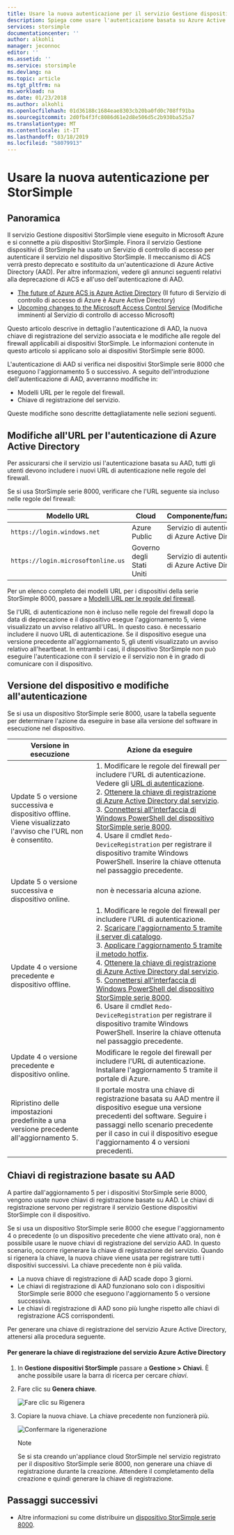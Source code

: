 ```yaml
---
title: Usare la nuova autenticazione per il servizio Gestione dispositivi di StorSimple 8000 in Azure | Microsoft Docs
description: Spiega come usare l'autenticazione basata su Azure Active Directory per il servizio, generare una nuova chiave di registrazione ed eseguire la registrazione manuale dei dispositivi.
services: storsimple
documentationcenter: ''
author: alkohli
manager: jeconnoc
editor: ''
ms.assetid: ''
ms.service: storsimple
ms.devlang: na
ms.topic: article
ms.tgt_pltfrm: na
ms.workload: na
ms.date: 01/23/2018
ms.author: alkohli
ms.openlocfilehash: 01d36188c1684eae8303cb20ba0fd0c708ff91ba
ms.sourcegitcommit: 2d0fb4f3fc8086d61e2d8e506d5c2b930ba525a7
ms.translationtype: MT
ms.contentlocale: it-IT
ms.lasthandoff: 03/18/2019
ms.locfileid: "58079913"
---
```

# <a name="use-the-new-authentication-for-your-storsimple"></a>Usare la nuova autenticazione per StorSimple

## <a name="overview"></a>Panoramica

Il servizio Gestione dispositivi StorSimple viene eseguito in Microsoft Azure e si connette a più dispositivi StorSimple. Finora il servizio Gestione dispositivi di StorSimple ha usato un Servizio di controllo di accesso per autenticare il servizio nel dispositivo StorSimple. Il meccanismo di ACS verrà presto deprecato e sostituito da un'autenticazione di Azure Active Directory (AAD). Per altre informazioni, vedere gli annunci seguenti relativi alla deprecazione di ACS e all'uso dell'autenticazione di AAD.

- [The future of Azure ACS is Azure Active Directory](https://cloudblogs.microsoft.com/enterprisemobility/2015/02/12/the-future-of-azure-acs-is-azure-active-directory/) (Il futuro di Servizio di controllo di accesso di Azure è Azure Active Directory)
- [Upcoming changes to the Microsoft Access Control Service](https://azure.microsoft.com/blog/acs-access-control-service-namespace-creation-restriction/) (Modifiche imminenti al Servizio di controllo di accesso Microsoft)

Questo articolo descrive in dettaglio l'autenticazione di AAD, la nuova chiave di registrazione del servizio associata e le modifiche alle regole del firewall applicabili ai dispositivi StorSimple. Le informazioni contenute in questo articolo si applicano solo ai dispositivi StorSimple serie 8000.

L'autenticazione di AAD si verifica nei dispositivi StorSimple serie 8000 che eseguono l'aggiornamento 5 o successivo. A seguito dell'introduzione dell'autenticazione di AAD, avverranno modifiche in:

- Modelli URL per le regole del firewall.
- Chiave di registrazione del servizio.

Queste modifiche sono descritte dettagliatamente nelle sezioni seguenti.

## <a name="url-changes-for-aad-authentication"></a>Modifiche all'URL per l'autenticazione di Azure Active Directory

Per assicurarsi che il servizio usi l'autenticazione basata su AAD, tutti gli utenti devono includere i nuovi URL di autenticazione nelle regole del firewall.

Se si usa StorSimple serie 8000, verificare che l'URL seguente sia incluso nelle regole del firewall:

| Modello URL                         | Cloud | Componente/funzionalità         |
|------------------------------------|-------|----------------------------------|
| `https://login.windows.net`        | Azure Public |Servizio di autenticazione di Azure Active Directory      |
| `https://login.microsoftonline.us` | Governo degli Stati Uniti |Servizio di autenticazione di Azure Active Directory      |

Per un elenco completo dei modelli URL per i dispositivi della serie StorSimple 8000, passare a [Modelli URL per le regole del firewall](storsimple-8000-system-requirements.md#url-patterns-for-firewall-rules).

Se l'URL di autenticazione non è incluso nelle regole del firewall dopo la data di deprecazione e il dispositivo esegue l'aggiornamento 5, viene visualizzato un avviso relativo all'URL. In questo caso. è necessario includere il nuovo URL di autenticazione. Se il dispositivo esegue una versione precedente all'aggiornamento 5, gli utenti visualizzato un avviso relativo all'heartbeat. In entrambi i casi, il dispositivo StorSimple non può eseguire l'autenticazione con il servizio e il servizio non è in grado di comunicare con il dispositivo.

## <a name="device-version-and-authentication-changes"></a>Versione del dispositivo e modifiche all'autenticazione

Se si usa un dispositivo StorSimple serie 8000, usare la tabella seguente per determinare l'azione da eseguire in base alla versione del software in esecuzione nel dispositivo.

| Versione in esecuzione| Azione da eseguire                                    |
|--------------------------|------------------------|
| Update 5 o versione successiva e dispositivo offline. <br> Viene visualizzato l'avviso che l'URL non è consentito.|1. Modificare le regole del firewall per includere l'URL di autenticazione. Vedere gli [URL di autenticazione](#url-changes-for-aad-authentication).<br>2. [Ottenere la chiave di registrazione di Azure Active Directory dal servizio](#aad-based-registration-keys).<br>3. [Connettersi all'interfaccia di Windows PowerShell del dispositivo StorSimple serie 8000](storsimple-8000-deployment-walkthrough-u2.md#use-putty-to-connect-to-the-device-serial-console).<br>4. Usare il cmdlet `Redo-DeviceRegistration` per registrare il dispositivo tramite Windows PowerShell. Inserire la chiave ottenuta nel passaggio precedente.|
| Update 5 o versione successiva e dispositivo online.| non è necessaria alcuna azione.                                       |
| Update 4 o versione precedente e dispositivo offline. |1. Modificare le regole del firewall per includere l'URL di autenticazione.<br>2. [Scaricare l'aggiornamento 5 tramite il server di catalogo](storsimple-8000-install-update-5.md#download-updates-for-your-device).<br>3. [Applicare l'aggiornamento 5 tramite il metodo hotfix](storsimple-8000-install-update-5.md#install-update-5-as-a-hotfix).<br>4. [Ottenere la chiave di registrazione di Azure Active Directory dal servizio](#aad-based-registration-keys).<br>5. [Connettersi all'interfaccia di Windows PowerShell del dispositivo StorSimple serie 8000](storsimple-8000-deployment-walkthrough-u2.md#use-putty-to-connect-to-the-device-serial-console). <br>6. Usare il cmdlet `Redo-DeviceRegistration` per registrare il dispositivo tramite Windows PowerShell. Inserire la chiave ottenuta nel passaggio precedente.|
| Update 4 o versione precedente e dispositivo online. |Modificare le regole del firewall per includere l'URL di autenticazione.<br> Installare l'aggiornamento 5 tramite il portale di Azure.              |
| Ripristino delle impostazioni predefinite a una versione precedente all'aggiornamento 5.      |Il portale mostra una chiave di registrazione basata su AAD mentre il dispositivo esegue una versione precedenti del software. Seguire i passaggi nello scenario precedente per il caso in cui il dispositivo esegue l'aggiornamento 4 o versioni precedenti.              |

## <a name="aad-based-registration-keys"></a>Chiavi di registrazione basate su AAD

A partire dall'aggiornamento 5 per i dispositivi StorSimple serie 8000, vengono usate nuove chiavi di registrazione basate su AAD. Le chiavi di registrazione servono per registrare il servizio Gestione dispositivi StorSimple con il dispositivo.

Se si usa un dispositivo StorSimple serie 8000 che esegue l'aggiornamento 4 o precedente (o un dispositivo precedente che viene attivato ora), non è possibile usare le nuove chiavi di registrazione del servizio AAD.
In questo scenario, occorre rigenerare la chiave di registrazione del servizio. Quando si rigenera la chiave, la nuova chiave viene usata per registrare tutti i dispositivi successivi. La chiave precedente non è più valida.

- La nuova chiave di registrazione di AAD scade dopo 3 giorni.
- Le chiavi di registrazione di AAD funzionano solo con i dispositivi StorSimple serie 8000 che eseguono l'aggiornamento 5 o versione successiva.
- Le chiavi di registrazione di AAD sono più lunghe rispetto alle chiavi di registrazione ACS corrispondenti.

Per generare una chiave di registrazione del servizio Azure Active Directory, attenersi alla procedura seguente.

#### <a name="to-generate-the-aad-service-registration-key"></a>Per generare la chiave di registrazione del servizio Azure Active Directory

1. In **Gestione dispositivi StorSimple** passare a **Gestione &gt;** **Chiavi**. È anche possibile usare la barra di ricerca per cercare _chiavi_.
    
2. Fare clic su **Genera chiave**.

    ![Fare clic su Rigenera](./media/storsimple-8000-aad-registration-key/aad-click-generate-registration-key.png)

3. Copiare la nuova chiave. La chiave precedente non funzionerà più.

    ![Confermare la rigenerazione](./media/storsimple-8000-aad-registration-key/aad-registration-key2.png)

    > [!NOTE] 
    > Se si sta creando un'appliance cloud StorSimple nel servizio registrato per il dispositivo StorSimple serie 8000, non generare una chiave di registrazione durante la creazione. Attendere il completamento della creazione e quindi generare la chiave di registrazione.

## <a name="next-steps"></a>Passaggi successivi

* Altre informazioni su come distribuire un [dispositivo StorSimple serie 8000](storsimple-8000-deployment-walkthrough-u2.md).

